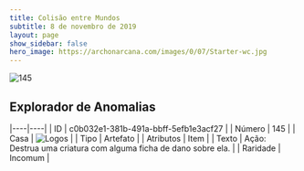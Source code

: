 ```yaml
---
title: Colisão entre Mundos
subtitle: 8 de novembro de 2019
layout: page
show_sidebar: false
hero_image: https://archonarcana.com/images/0/07/Starter-wc.jpg
---
```


![145](https://cdn.keyforgegame.com/media/card_front/pt/452_145_F66C7VF2HR8Q_pt.png)

## Explorador de Anomalias

|----|----|
| ID | c0b032e1-381b-491a-bbff-5efb1e3acf27 |
| Número | 145 |
| Casa | ![Logos](https://archonarcana.com/images/thumb/c/ce/Logos.png/22px-Logos.png "Logos") |
| Tipo | Artefato |
| Atributos | Item |
| Texto | Ação: Destrua uma criatura com alguma ficha de dano sobre ela. |
| Raridade | Incomum |
